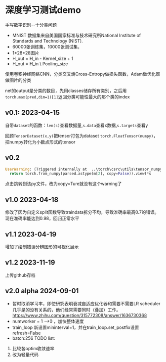 # 深度学习测试demo

手写数字识别--十分类问题

- MNIST 数据集来自美国国家标准与技术研究所National Institute of Standards and Technology (NIST).
- 60000张训练集，10000张测试集，
- 1\*28\*28图片
- H_out = H_in - Kernel_size + 1
- H_out = H_in \ Pooling_size

使用卷积神经网络CNN，分类交叉熵Cross-Entropy做损失函数，Adam做优化器做图片的分类

net的output是分类的数目，先用classes储存所有类别，之后用`torch.max(pred,dim=1)[1]`返回分类可能性最大的那个类的index

## v0.1: 2023-04-15
自带`dataset`的函数：`len(s)`查看数据量,`s.data`查看x数据,`s.targets`查看y

回顾`TensorDataset(x,y)`把tensor打包为dataset
`torch.FloatTensor(numpy)`，把numpy转化为小数点形式的tensor

## v0.2
```python
UserWarning: (Triggered internally at  ..\torch\csrc\utils\tensor_numpy.cpp:180.)
  return torch.from_numpy(parsed.astype(m[2], copy=False)).view(*s
```
点击跳转到该py文件，改为copy=Ture就没有这个warning了

## v1.0 2023-04-18
修改了因为自定义split函数导致traindata拆分不均，导致准确率最高0.7的错误。现在准确率能达到0.98，回归正常水平

## v1.1 2023-04-19
增加了绘制错误分辨图形的可视化展示

## v1.2 2023-11-19
上传github存档

## v2.0 alpha 2024-09-01

- 暂时取消学习率，即使研究表明衰减自适应优化器和需要不需要LR scheduler几乎是的没有关系的，他们经常需要同时（叠加）工作。https://www.zhihu.com/question/315772308/answer/1636730368
- numworker = 1 -->0 ，加快整体速度
- train_loop 新设置mininterval=1，并在train_loop.set_postfix设置refresh=False
- batch:256
TODO list:
1. 比较各optim收敛速率
2. 改为轻量代码
